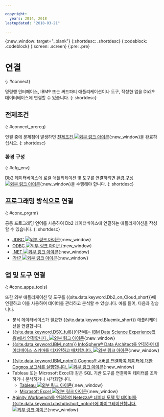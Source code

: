 ```yaml
---

copyright:
  years: 2014, 2018
lastupdated: "2018-03-21"

---
```


<!-- Attribute definitions --> 
{:new_window: target="_blank"}
{:shortdesc: .shortdesc}
{:codeblock: .codeblock}
{:screen: .screen}
{:pre: .pre}

# 연결
{: #connect}

명령행 인터페이스, IBM® 또는 써드파티 애플리케이션이나 도구, 작성한 앱을 Db2® 데이터베이스에 연결할 수 있습니다. 
{: shortdesc}

## 전제조건
{: #connect_prereq}

연결 중에 문제점이 발생하면 [전제조건 ![외부 링크 아이콘](../../icons/launch-glyph.svg "외부 링크 아이콘")](https://www.ibm.com/support/knowledgecenter/SS6NHC/com.ibm.swg.im.dashdb.doc/connecting/connecting_applications_to_dashdb_database.html){:new_window}을 완료하십시오.
{: shortdesc}

### 환경 구성
{: #cfg_env}

Db2 데이터베이스에 로컬 애플리케이션 및 도구를 연결하려면 [환경 구성 ![외부 링크 아이콘](../../icons/launch-glyph.svg "외부 링크 아이콘")](https://www.ibm.com/support/knowledgecenter/SS6NHC/com.ibm.swg.im.dashdb.doc/connecting/connect_driver_package_config.html){:new_window}을 수행해야 합니다. 
{: shortdesc}

## 프로그래밍 방식으로 연결
{: #conx_prgrm}

공통 프로그래밍 언어를 사용하여 Db2 데이터베이스에 연결하는 애플리케이션을 작성할 수 있습니다.
{: shortdesc}

<!--* [Java ![External link icon](../../icons/launch-glyph.svg "External link icon"){}{:new_window} -->
* [JDBC ![외부 링크 아이콘](../../icons/launch-glyph.svg "외부 링크 아이콘")](https://www.ibm.com/support/knowledgecenter/SS6NHC/com.ibm.swg.im.dashdb.doc/connecting/connect_connecting_jdbc_applications.html){:new_window}
* [ODBC ![외부 링크 아이콘](../../icons/launch-glyph.svg "외부 링크 아이콘")](https://www.ibm.com/support/knowledgecenter/SS6NHC/com.ibm.swg.im.dashdb.doc/connecting/connect_connecting_cli_and_odbc_applications.html){:new_window}
* [.NET ![외부 링크 아이콘](../../icons/launch-glyph.svg "외부 링크 아이콘")](https://www.ibm.com/support/knowledgecenter/SS6NHC/com.ibm.swg.im.dashdb.doc/connecting/connect_connecting__net_applications.html){:new_window}
* [PHP ![외부 링크 아이콘](../../icons/launch-glyph.svg "외부 링크 아이콘")](https://www.ibm.com/support/knowledgecenter/SS6NHC/com.ibm.swg.im.dashdb.doc/connecting/connect_connecting_php.html){:new_window}

## 앱 및 도구 연결
{: #conx_apps_tools}

또한 외부 애플리케이션 및 도구를 {{site.data.keyword.Db2_on_Cloud_short}}에 연결하고 이를 사용하여 데이터를 관리하고 분석할 수 있습니다. 예를 들어, 다음과 같습니다.
   * 분석 데이터베이스가 필요한 {{site.data.keyword.Bluemix_short}} 애플리케이션을 연결합니다.
   * [{{site.data.keyword.DSX_full}}(이전에는 IBM Data Science Experience였음)에서 연결합니다. ![외부 링크 아이콘](../../icons/launch-glyph.svg "외부 링크 아이콘")](https://datascience.ibm.com/docs/content/manage-data/create-conn.html?context=analytics&linkInPage=true){:new_window}
   * [{{site.data.keyword.IBM_notm}} InfoSphere® Data Architect를 연결하여 데이터베이스 스키마를 디자인하고 배치합니다. ![외부 링크 아이콘](../../icons/launch-glyph.svg "외부 링크 아이콘")](https://www.ibm.com/support/knowledgecenter/SS6NHC/com.ibm.swg.im.dashdb.doc/connecting/connect_connecting_ibm_data_architect.html){:new_window}
<!--   * Connect Esri ArcGIS to perform geospatial analytics and map publishing with your data. -->
   * [{{site.data.keyword.IBM_notm}} Cognos® 서버를 연결하여 데이터에 대한 Cognos 보고서를 실행합니다. ![외부 링크 아이콘](../../icons/launch-glyph.svg "외부 링크 아이콘")](https://www.ibm.com/support/knowledgecenter/SS6NHC/com.ibm.swg.im.dashdb.doc/connecting/connect_connecting_cognos.html){:new_window}
   * Tableau 또는 Microsoft Excel과 같은 SQL 기반 도구를 연결하여 데이터를 조작하거나 분석하거나 시각화합니다. 
       * [Tableau ![외부 링크 아이콘](../../icons/launch-glyph.svg "외부 링크 아이콘")](https://www.ibm.com/support/knowledgecenter/SS6NHC/com.ibm.swg.im.dashdb.doc/connecting/connect_connecting_tableau.html){:new_window}
       * [Microsoft Excel ![외부 링크 아이콘](../../icons/launch-glyph.svg "외부 링크 아이콘")](https://www.ibm.com/support/knowledgecenter/SS6NHC/com.ibm.swg.im.dashdb.doc/connecting/connect_connecting_excel.html){:new_window}
   * [Aginity Workbench를 연결하여 Netezza® 데이터 모델 및 데이터를 {{site.data.keyword.dashdbshort_notm}}에 마이그레이션합니다. ![외부 링크 아이콘](../../icons/launch-glyph.svg "외부 링크 아이콘")](https://www.ibm.com/support/knowledgecenter/SS6NHC/com.ibm.swg.im.dashdb.doc/connecting/connect_connecting_aginity.html){:new_window}
